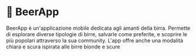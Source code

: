# 🍺 BeerApp

BeerApp è un'applicazione mobile dedicata agli amanti della birra. Permette di esplorare diverse tipologie di birre, salvarle come preferite, e scoprire le più popolari attraverso la sua community. L'app offre anche una modalità chiara e scura ispirata alle birre bionde e scure
